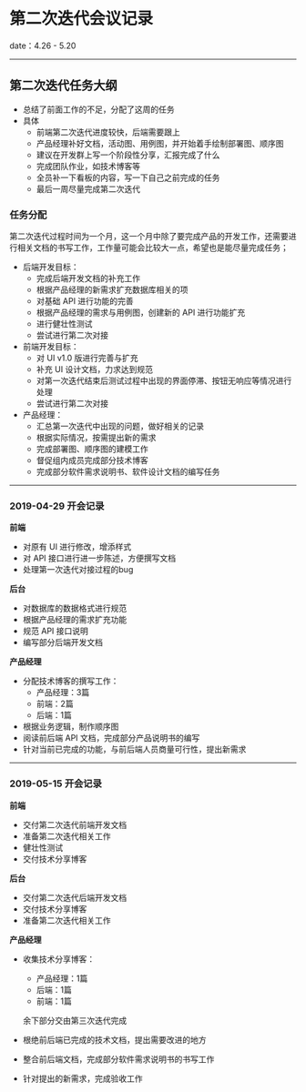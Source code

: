 # 第二次迭代会议记录

date：4.26 - 5.20

----

## 第二次迭代任务大纲

- 总结了前面工作的不足，分配了这周的任务
- 具体
  - 前端第二次迭代进度较快，后端需要跟上
  - 产品经理补好文档，活动图、用例图，并开始着手绘制部署图、顺序图
  - 建议在开发群上写一个阶段性分享，汇报完成了什么
  - 完成团队作业，如技术博客等
  - 全员补一下看板的内容，写一下自己之前完成的任务
  - 最后一周尽量完成第二次迭代

### 任务分配

第二次迭代过程时间为一个月，这一个月中除了要完成产品的开发工作，还需要进行相关文档的书写工作，工作量可能会比较大一点，希望也是能尽量完成任务；

- 后端开发目标：
  - 完成后端开发文档的补充工作
  - 根据产品经理的新需求扩充数据库相关的项
  - 对基础  API 进行功能的完善
  - 根据产品经理的需求与用例图，创建新的 API 进行功能扩充
  - 进行健壮性测试
  - 尝试进行第二次对接
- 前端开发目标： 
  - 对 UI v1.0 版进行完善与扩充
  - 补充 UI 设计文档，力求达到规范
  - 对第一次迭代结束后测试过程中出现的界面停滞、按钮无响应等情况进行处理
  - 尝试进行第二次对接 
- 产品经理：
  - 汇总第一次迭代中出现的问题，做好相关的记录
  - 根据实际情况，按需提出新的需求
  - 完成部署图、顺序图的建模工作
  - 督促组内成员完成部分技术博客
  - 完成部分软件需求说明书、软件设计文档的编写任务

------

### 2019-04-29 开会记录 

**前端**

- 对原有 UI 进行修改，增添样式
- 对 API 接口进行进一步陈述，方便撰写文档
- 处理第一次迭代对接过程的bug

**后台**

- 对数据库的数据格式进行规范
- 根据产品经理的需求扩充功能
- 规范 API 接口说明
- 编写部分后端开发文档

**产品经理**

- 分配技术博客的撰写工作：
  - 产品经理：3篇
  - 前端：2篇
  - 后端：1篇
- 根据业务逻辑，制作顺序图
- 阅读前后端 API 文档，完成部分产品说明书的编写
- 针对当前已完成的功能，与前后端人员商量可行性，提出新需求

------

### 2019-05-15 开会记录 

**前端**

- 交付第二次迭代前端开发文档
- 准备第二次迭代相关工作
- 健壮性测试
- 交付技术分享博客

**后台**

- 交付第二次迭代后端开发文档
- 交付技术分享博客
- 准备第二次迭代相关工作

**产品经理**

- 收集技术分享博客：

  - 产品经理：1篇
  - 后端：1篇
  - 前端：1篇

  余下部分交由第三次迭代完成

- 根绝前后端已完成的技术文档，提出需要改进的地方
- 整合前后端文档，完成部分软件需求说明书的书写工作
- 针对提出的新需求，完成验收工作